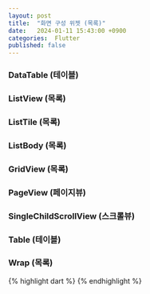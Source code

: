 ```yaml
---
layout: post
title:  "화면 구성 위젯 (목록)"
date:   2024-01-11 15:43:00 +0900
categories:  Flutter
published: false
---
```


### DataTable (테이블)
### ListView (목록)
### ListTile (목록)
### ListBody (목록)
### GridView (목록)

### PageView (페이지뷰)
### SingleChildScrollView (스크롤뷰)
### Table (테이블)
### Wrap (목록)

{% highlight dart %}
{% endhighlight %}